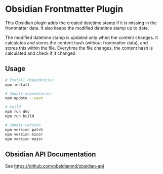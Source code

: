 # Obsidian Frontmatter Plugin

This Obsidian plugin adds the created datetime stamp if it is missing in the
frontmatter data. It also keeps the modified datetime stamp up to date.

The modified datetime stamp is updated only when the content changes. It
calculates and stores the content hash (without frontmatter data), and stores
this within the file. Everytime the file changes, the content hash is calculated
and check if it changed.

## Usage

```bash
# Install dependencies
npm install

# Update dependencies
npm update --save

# build
npm run dev
npm run build

# Update version
npm version patch
npm version minor
npm version major
```

## Obsidian API Documentation

See https://github.com/obsidianmd/obsidian-api
